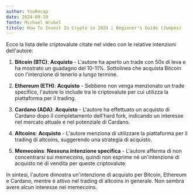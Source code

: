 ```yaml
---
author: YouRecap
date: 2024-09-19
fonte: Michael Wrubel
titolo: How To Invest In Crypto in 2024 | Beginner's Guide (Jumpex)
---
```


Ecco la lista delle criptovalute citate nel video con le relative intenzioni dell'autore:

1. **Bitcoin (BTC)**: **Acquisto** - L'autore ha aperto un trade con 50x di leva e ha mostrato un guadagno del 10-11%. Sottolinea che acquista Bitcoin con l'intenzione di tenerlo a lungo termine.

2. **Ethereum (ETH)**: **Acquisto** - Sebbene non venga menzionato un trade specifico, l'autore lo include tra le criptovalute per cui utilizza la piattaforma per il trading.

3. **Cardano (ADA)**: **Acquisto** - L'autore ha effettuato un acquisto di Cardano dopo il completamento dell'hard fork, indicando un interesse nel mercato attuale e nel potenziale di Cardano.

4. **Altcoins**: **Acquisto** - L'autore menziona di utilizzare la piattaforma per il trading di altcoins, suggerendo una strategia di acquisto.

5. **Memecoins**: **Nessuna intenzione specifica** - L'autore afferma di non concentrarsi sui memecoins, quindi non esprime né un'intenzione di acquisto né di vendita per queste criptovalute.

In sintesi, l'autore dimostra un'intenzione di acquisto per Bitcoin, Ethereum e Cardano, mentre è attivo nel trading di altcoins in generale. Non sembra avere alcun interesse nei memecoins.
